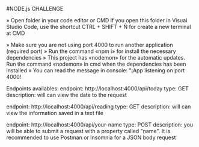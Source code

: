 #NODE.js CHALLENGE

» Open folder in your code editor or CMD
If you open this folder in Visual Studio Code, use the shortcut CTRL + SHIFT + Ñ for create a new terminal at CMD

» Make sure you are not using port 4000 to run another application (required port)
» Run the command «npm i» for install the necessary dependencies
» This project has «nodemon» for the automatic updates. Run the command «nodemon» in cmd when the dependencies has been installed
» You can read the message in console: "¡App listening on port 4000!

Endpoints availables: 
endpoint: http://localhost:4000/api/today
type: GET
description: will can view the date to the request

endpoint: http://localhost:4000/api/reading
type: GET
description: will can view the information saved in a text file

endpoint: http://localhost:4000/api/your-name
type: POST
description: you will be able to submit a request with a property called "name". It is recommended to use Postman or Insomnia for a JSON body request